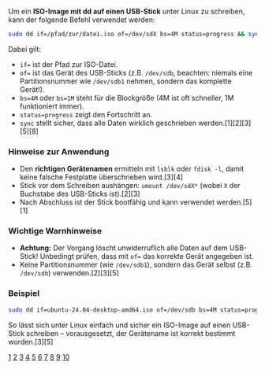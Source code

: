Um ein **ISO-Image mit dd auf einen USB-Stick** unter Linux zu schreiben, kann der folgende Befehl verwendet werden:

```bash
sudo dd if=/pfad/zur/datei.iso of=/dev/sdX bs=4M status=progress && sync
```
Dabei gilt:

- `if=` ist der Pfad zur ISO-Datei.
- `of=` ist das Gerät des USB-Sticks (z.B. `/dev/sdb`, beachten: niemals eine Partitionsnummer wie `/dev/sdb1` nehmen, sondern das komplette Gerät!).
- `bs=4M` oder `bs=1M` steht für die Blockgröße (4M ist oft schneller, 1M funktioniert immer).
- `status=progress` zeigt den Fortschritt an.
- `sync` stellt sicher, dass alle Daten wirklich geschrieben werden.[1][2][3][5][8]

### Hinweise zur Anwendung

- Den **richtigen Gerätenamen** ermitteln mit `lsblk` oder `fdisk -l`, damit keine falsche Festplatte überschrieben wird.[3][4]
- Stick vor dem Schreiben aushängen: `umount /dev/sdX*` (wobei `X` der Buchstabe des USB-Sticks ist).[2][3]
- Nach Abschluss ist der Stick bootfähig und kann verwendet werden.[5][1]

### Wichtige Warnhinweise

- **Achtung:** Der Vorgang löscht unwiderruflich alle Daten auf dem USB-Stick! Unbedingt prüfen, dass mit `of=` das korrekte Gerät angegeben ist.
- Keine Partitionsnummer (wie `/dev/sdb1`), sondern das Gerät selbst (z.B. `/dev/sdb`) verwenden.[2][3][5]

### Beispiel

```bash
sudo dd if=ubuntu-24.04-desktop-amd64.iso of=/dev/sdb bs=4M status=progress && sync
```

So lässt sich unter Linux einfach und sicher ein ISO-Image auf einen USB-Stick schreiben – vorausgesetzt, der Gerätename ist korrekt bestimmt worden.[3][5]

[1](https://help.it-nerd24.de/hc/de/articles/17873171548177-Erstellen-eines-bootf%C3%A4higen-USB-Sticks-unter-Linux)
[2](https://yourdevice.ch/iso-dateien-mit-dd-flashen-auf-linux/)
[3](https://techjunkies.blog/digital-life/ubuntu-vom-usb-stick-installieren/)
[4](https://linuxundich.de/gnu-linux/iso-images-mit-gnome-disks-auf-usb-sticks-schreiben/)
[5](https://www.cyberciti.biz/faq/creating-a-bootable-ubuntu-usb-stick-on-a-debian-linux/)
[6](https://www.reddit.com/r/Ubuntu/comments/1ijdx0f/how_to_create_a_iso_on_a_usbstick/)
[7](https://www.mikrocontroller.net/topic/566093)
[8](https://forum.ubuntuusers.de/topic/mit-dd-ein-iso-image-auf-usb-stick-erstellen/)
[9](https://www.opensuse-forum.de/thread/66093-linux-bootstick-erstellen-mit-dd/)
[10](https://linux-bibel.at/index.php/2023/09/17/iso-images-mit-dem-befehl-dd-unter-linux-auf-einen-usb-stick-kopieren/)

